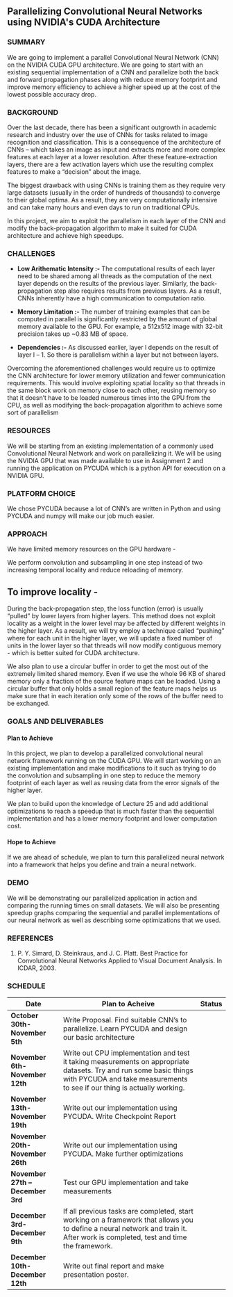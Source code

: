 ## Parallelizing Convolutional Neural Networks using NVIDIA's CUDA Architecture


### SUMMARY
We are going to implement a parallel Convolutional Neural Network (CNN) on the NVIDIA CUDA GPU architecture. We are going to start with an existing sequential implementation of a CNN and parallelize both the back and forward propagation phases along with reduce memory footprint and improve memory efficiency to achieve a higher speed up at the cost of the lowest possible accuracy drop.


### BACKGROUND
Over the last decade, there has been a significant outgrowth in academic research and industry over the use of CNNs for tasks related to image recognition and classification. This is a consequence of the architecture of CNNs – which takes an image as input and extracts more and more complex features at each layer at a lower resolution. After these feature-extraction layers, there are a few activation layers which use the resulting complex features to make a “decision” about the image. 

The biggest drawback with using CNNs is training them as they require very large datasets (usually in the order of hundreds of thousands) to converge to their global optima. As a result, they are very computationally intensive and can take many hours and even days to run on traditional CPUs. 

In this project, we aim to exploit the parallelism in each layer of the CNN and modify the back-propagation algorithm to make it suited for CUDA architecture and achieve high speedups.  

### CHALLENGES

- **Low Arithematic Intensity :-** The computational results of each layer need to be shared among all threads as the computation of the next layer depends on the results of the previous layer. Similarly, the back-propagation step also requires results from previous layers. As a result, CNNs inherently have a high communication to computation ratio. 

- **Memory Limitation :-** The number of training examples that can be computed in parallel is significantly restricted by the amount of global memory available to the GPU. For example, a 512x512 image with 32-bit precision takes up ~0.83 MB of space. 

- **Dependencies :-** As discussed earlier, layer l depends on the result of layer l – 1. So there is parallelism within a layer but not between layers. 

Overcoming the aforementioned challenges would require us to optimize the CNN architecture for lower memory utilization and fewer communication requirements. This would involve exploiting spatial locality so that threads in the same block work on memory close to each other, reusing memory so that it doesn’t have to be loaded numerous times into the GPU from the CPU, as well as modifying the back-propagation algorithm to achieve some sort of parallelism

### RESOURCES

We will be starting from an existing implementation of a commonly used Convolutional Neural Network and work on parallelizing it. We will be using the NVIDIA GPU that was made available to use in Assignment 2 and running the application on PYCUDA which is a python API for execution on a NVIDIA GPU. 

### PLATFORM CHOICE
We chose PYCUDA because a lot of CNN’s are written in Python and using PYCUDA and numpy will make our job much easier. 

### APPROACH

We have limited memory resources on the GPU hardware - 

We perform convolution and subsampling in one step instead of two increasing temporal locality and reduce reloading of memory. 

## To improve locality - 
During the back-propagation step, the loss function (error) is usually “pulled” by lower layers from higher layers. This method does not exploit locality as a weight in the lower level may be affected by different weights in the higher layer. As a result, we will try employ a technique called “pushing” where for each unit in the higher layer, we will update a fixed number of units in the lower layer so that threads will now modify contiguous memory - which is better suited for CUDA architecture. 

We also plan to use a circular buffer in order to get the most out of the extremely limited shared memory. Even if we use the whole 96 KB of shared memory only a fraction of the source feature maps can be loaded. Using a circular buffer that only holds a small region of the feature maps helps us make sure that in each iteration only some of the rows of the buffer need to be exchanged. 

### GOALS AND DELIVERABLES

#### Plan to Achieve
In this project, we plan to develop a parallelized convolutional neural network framework running on the CUDA GPU. We will start working on an existing implementation and make modifications to it such as trying to do the convolution and subsampling in one step to reduce the memory footprint of each layer as well as reusing data from the error signals of the higher layer.  

We plan to build upon the knowledge of Lecture 25 and add additional optimizations to reach a speedup that is much faster than the sequential implementation and has a lower memory footprint and lower computation cost.

#### Hope to Achieve
If we are ahead of schedule, we plan to turn this parallelized neural network into a framework that helps you define and train a neural network.

### DEMO
We will be demonstrating our parallelized application in action and comparing the running times on small datasets. We will also be presenting speedup graphs comparing the sequential and parallel implementations of our neural network as well as describing some optimizations that we used. 

### REFERENCES

1.	P. Y. Simard, D. Steinkraus, and J. C. Platt. Best Practice for Convolutional Neural Networks Applied to Visual Document Analysis. In ICDAR, 2003. 


### SCHEDULE

**Date** | **Plan to Acheive** | **Status**
---------| --------------------| ----------
**October 30th-November 5th**  |Write Proposal. Find suitable CNN’s to parallelize. Learn PYCUDA and design our basic architecture | 
**November 6th-November 12th** | Write out CPU implementation and test it taking measurements on appropriate datasets. Try and run some basic things with PYCUDA and take measurements to see if our thing is actually working. | 
**November 13th-November 19th** |Write out our implementation using PYCUDA. Write Checkpoint Report |
**November 20th-November 26th** | Write out our implementation using PYCUDA. Make further optimizations |
**November 27th –December 3rd** | Test our GPU implementation and take measurements |
**December 3rd-December 9th**  | If all previous tasks are completed, start working on a framework that allows you to define a neural network and train it. After work is completed, test and time the framework. | 
**December 10th-December 12th** | Write out final report and make presentation poster.





